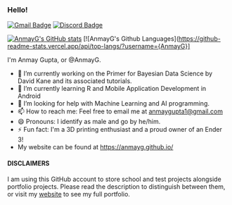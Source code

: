 ### Hello!
[![Gmail Badge](https://img.shields.io/badge/Gmail-D14836?style=for-the-badge&logo=gmail&logoColor=white)](mailto:saksham@vt.edu)
[![Discord Badge](https://img.shields.io/badge/Discord-7289DA?style=for-the-badge&logo=discord&logoColor=white)](https://discordapp.com/users/381960357561892884)

[![AnmayG's GitHub stats](https://github-readme-stats.vercel.app/api?username=anmayg)](https://github.com/anmayg/github-readme-stats)
[![AnmayG's Github Languages](https://github-readme-stats.vercel.app/api/top-langs/?username={AnmayG}]

I'm Anmay Gupta, or @AnmayG.

- 🔭 I’m currently working on the Primer for Bayesian Data Science by David Kane and its associated tutorials.
- 🌱 I’m currently learning R and Mobile Application Development in Android
- 🤔 I’m looking for help with Machine Learning and AI programming.
- 📫 How to reach me: Feel free to email me at anmaygupta1@gmail.com
- 😄 Pronouns: I identify as male and go by he/him.
- ⚡ Fun fact: I'm a 3D printing enthusiast and a proud owner of an Ender 3!
- My website can be found at https://anmayg.github.io/

#### DISCLAIMERS
I am using this GitHub account to store school and test projects alongside portfolio projects. Please read the description to distinguish between them, or visit my [website](https://anmayg.github.io/) to see my full portfolio.
